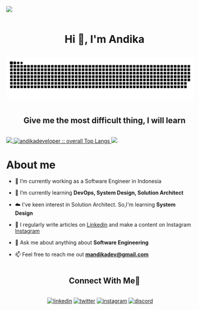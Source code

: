 
<!--horizontal divider(gradiant)-->
<img src="https://user-images.githubusercontent.com/73097560/115834477-dbab4500-a447-11eb-908a-139a6edaec5c.gif">

<!-- Hello-->
<div id="user-content-toc">
  <ul align="center">
    <summary><h1 style="display: inline-block">Hi 👋, I'm Andika</h1></summary>
  </ul>
</div>

<!--- Snake Animation -->
<div align="center">
  <a href="https://github.com/andikadeveloper">
    <img src="/resources/grid-snake.svg" alt="snake" />
  </a>
</div>

<!-- Quote -->
<div id="user-content-toc">
  <ul align="center">
    <summary><h2 style="display: inline-block">Give me the most difficult thing, I will learn</h2></summary>
  </ul>
</div>

<!-- Statistics -->
<p>
  <a href="https://github.com/andikadeveloper">
    <img width="30%" src="https://github-readme-streak-stats.herokuapp.com/?user=andikadeveloper&theme=gruvbox&hide_border=true">
    <img width="30%" src="https://github-readme-stats.vercel.app/api/top-langs/?username=andikadeveloper&langs_count=6&theme=gruvbox&layout=compact&hide_border=true" alt="andikadeveloper :: overall Top Langs">
    <img width="30%" src="https://github-readme-stats.vercel.app/api?username=andikadeveloper&show_icons=true&theme=gruvbox&hide_border=true">
  </a>
</p>

<!--Intro start-->
# About me
- 🔭 I’m currently working as a Software Engineer in Indonesia

- 🌱 I’m currently learning **DevOps, System Design, Solution Architect**

- ☁️ I've keen interest in Solution Architect. So,I'm learning **System Design**

- 📝 I regularly write articles on [Linkedin](https://www.linkedin.com/in/andikadeveloper/) and make a content on Instagram [Instagram](https://www.instagram.com/andikadeveloper)

- 💬 Ask me about anything about **Software Engineering**

- 📫 Feel free to reach me out **mandikadev@gmail.com**
<!--Intro end-->

<!-- Connect with me -->
<!--h2 without bottom border-->
<div id="user-content-toc">
  <ul align="center">
    <summary><h2 style="display: inline-block">Connect With Me🤝</h2></summary>
  </ul>
</div>

<!--icons and links-->
<p align="center">
<a href="https://www.linkedin.com/in/andikadeveloper/" target="blank"><img align="center" src="https://user-images.githubusercontent.com/88904952/234979284-68c11d7f-1acc-4f0c-ac78-044e1037d7b0.png" alt="linkedin" height="50" width="50" /></a>
<a href="https://twitter.com/andikadeveloper" target="blank"><img align="center" src="https://user-images.githubusercontent.com/88904952/234980676-61bfb021-ecc8-48f7-88e6-34c1b06c4a58.png" alt="twitter" height="50" width="50" /></a> 
<a href="https://www.instagram.com/andikadeveloper/" target="blank"><img align="center" src="https://user-images.githubusercontent.com/88904952/234981169-2dd1e58f-4b7e-468c-8213-034ba62156c3.png" alt="instagram" height="50" width="50" /></a>
<a href="https://discord.gg/andikadeveloper" target="blank"><img align="center" src="https://user-images.githubusercontent.com/88904952/234982627-019fd336-6248-453c-9b05-97c13fd1d207.png" alt="discord" height="50" width="50" /></a>
  
</p>
